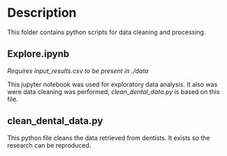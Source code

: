# Description

This folder contains python scripts for data cleaning and processing.

## Explore.ipynb

*Requires input_results.csv to be present in ./data*

This jupyter notebook was used for exploratory data analysis.
It also was were data cleaning was performed, *clean_dental_data.py* is based on this file.

## clean_dental_data.py

This python file cleans the data retrieved from dentists.
It exists so the research can be reproduced.
